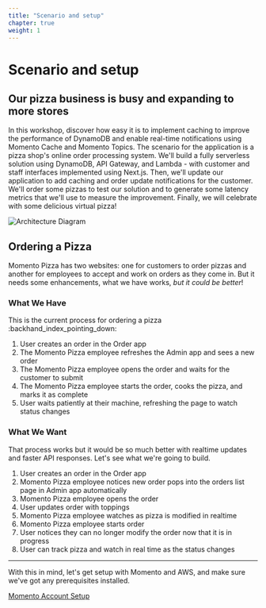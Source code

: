 ```yaml
---
title: "Scenario and setup"
chapter: true
weight: 1
---
```


# Scenario and setup

## Our pizza business is busy and expanding to more stores

In this workshop, discover how easy it is to implement caching to improve the performance of DynamoDB and enable real-time notifications using Momento Cache and
Momento Topics. The scenario for the application is a pizza shop's online order processing system. We'll build a fully serverless solution using DynamoDB, API Gateway, and
Lambda - with customer and staff interfaces implemented using Next.js. Then, we'll update our application to add caching and order update notifications for the customer.
We'll order some pizzas to test our solution and to generate some latency metrics that we'll use to measure the improvement. Finally, we will celebrate with some
delicious virtual pizza!

![Architecture Diagram](/images/mom1.png)

## Ordering a Pizza

Momento Pizza has two websites: one for customers to order pizzas and another for employees to accept and work on orders as they come in. But it needs some enhancements, what we have works, *but it could be better*!

### What We Have

This is the current process for ordering a pizza :backhand_index_pointing_down:

1. User creates an order in the Order app
2. The Momento Pizza employee refreshes the Admin app and sees a new order
3. The Momento Pizza employee opens the order and waits for the customer to submit
4. The Momento Pizza employee starts the order, cooks the pizza, and marks it as complete
5. User waits patiently at their machine, refreshing the page to watch status changes

### What We Want

That process works but it would be so much better with realtime updates and faster API responses. Let's see what we're going to build.

1. User creates an order in the Order app
2. Momento Pizza employee notices new order pops into the orders list page in Admin app automatically
3. Momento Pizza employee opens the order
3. User updates order with toppings
4. Momento Pizza employee watches as pizza is modified in realtime
5. Momento Pizza employee starts order
6. User notices they can no longer modify the order now that it is in progress
7. User can track pizza and watch in real time as the status changes

___

With this in mind, let's get setup with Momento and AWS, and make sure we've got any prerequisites installed.

[Momento Account Setup](/1_scenario-and-setup/momento_setup.html)